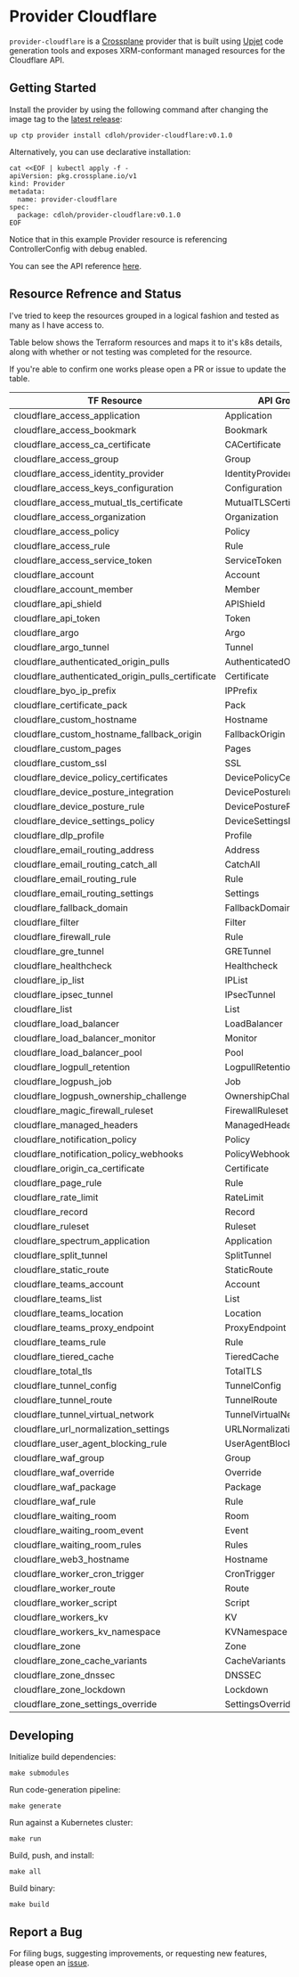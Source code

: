 # Provider Cloudflare

`provider-cloudflare` is a [Crossplane](https://crossplane.io/) provider that
is built using [Upjet](https://github.com/upbound/upjet) code
generation tools and exposes XRM-conformant managed resources for the
Cloudflare API.

## Getting Started

Install the provider by using the following command after changing the image tag
to the [latest release](https://marketplace.upbound.io/providers/cdloh/provider-cloudflare):
```
up ctp provider install cdloh/provider-cloudflare:v0.1.0
```

Alternatively, you can use declarative installation:
```
cat <<EOF | kubectl apply -f -
apiVersion: pkg.crossplane.io/v1
kind: Provider
metadata:
  name: provider-cloudflare
spec:
  package: cdloh/provider-cloudflare:v0.1.0
EOF
```

Notice that in this example Provider resource is referencing ControllerConfig with debug enabled.

You can see the API reference [here](https://doc.crds.dev/github.com/cdloh/provider-cloudflare).

## Resource Refrence and Status

I've tried to keep the resources grouped in a logical fashion and tested as many as I have access to.

Table below shows the Terraform resources and maps it to it's k8s details, along with whether or not testing was completed for the resource.

If you're able to confirm one works please open a PR or issue to update the table.

| TF Resource | API Group | API Version | Kind | Tested |
| ---         | ---       | ---  | ---         | ---    |
| cloudflare_access_application | Application | access.cloudflare.upbound.io | v1alpha1 | ❌ |
| cloudflare_access_bookmark | Bookmark | access.cloudflare.upbound.io | v1alpha1 | ❌ |
| cloudflare_access_ca_certificate | CACertificate | access.cloudflare.upbound.io | v1alpha1 | ❌ |
| cloudflare_access_group | Group | access.cloudflare.upbound.io | v1alpha1 | ❌ |
| cloudflare_access_identity_provider | IdentityProvider | access.cloudflare.upbound.io | v1alpha1 | ❌ |
| cloudflare_access_keys_configuration | Configuration | access.cloudflare.upbound.io | v1alpha1 | ❌ |
| cloudflare_access_mutual_tls_certificate | MutualTLSCertificate | access.cloudflare.upbound.io | v1alpha1 | ❌ |
| cloudflare_access_organization | Organization | access.cloudflare.upbound.io | v1alpha1 | ❌ |
| cloudflare_access_policy | Policy | access.cloudflare.upbound.io | v1alpha1 | ❌ |
| cloudflare_access_rule | Rule | access.cloudflare.upbound.io | v1alpha1 | ❌ |
| cloudflare_access_service_token | ServiceToken | access.cloudflare.upbound.io | v1alpha1 | ❌ |
| cloudflare_account  | Account | account.cloudflare.upbound.io | v1alpha1 | ✅ |
| cloudflare_account_member | Member | account.cloudflare.upbound.io | v1alpha1 | ✅ |
| cloudflare_api_shield | APIShield | apishield.cloudflare.upbound.io | v1alpha1 | ✅ |
| cloudflare_api_token | Token | account.cloudflare.upbound.io | v1alpha1 | ✅ |
| cloudflare_argo | Argo | argo.cloudflare.upbound.io | v1alpha1 | ✅ |
| cloudflare_argo_tunnel | Tunnel | argo.cloudflare.upbound.io | v1alpha1 | ✅ |
| cloudflare_authenticated_origin_pulls | AuthenticatedOriginsPulls | authenticatedoriginpulls.cloudflare.upbound.io | v1alpha1 | ✅ |
| cloudflare_authenticated_origin_pulls_certificate | Certificate | authenticatedoriginpulls.cloudflare.upbound.io | v1alpha1 | ✅ |
| cloudflare_byo_ip_prefix | IPPrefix | IPPrefix | v1alpha1 | ❌ |
| cloudflare_certificate_pack | Pack | certificate.cloudflare.upbound.io | v1alpha1 | ✅ |
| cloudflare_custom_hostname | Hostname | customhostname.cloudflare.upbound.io | v1alpha1 | ✅ |
| cloudflare_custom_hostname_fallback_origin | FallbackOrigin | customhostname.cloudflare.upbound.io | v1alpha1 | ✅ |
| cloudflare_custom_pages | Pages | custom.cloudflare.upbound.io | v1alpha1 | ✅ |
| cloudflare_custom_ssl | SSL | custom.cloudflare.upbound.io | v1alpha1 | ✅ |
| cloudflare_device_policy_certificates | DevicePolicyCertificates | warp.cloudflare.upbound.io | v1alpha1 | ❌ |
| cloudflare_device_posture_integration | DevicePostureIntegration | warp.cloudflare.upbound.io | v1alpha1 | ❌ |
| cloudflare_device_posture_rule | DevicePostureRule | warp.cloudflare.upbound.io | v1alpha1 | ❌ |
| cloudflare_device_settings_policy | DeviceSettingsPolicy | warp.cloudflare.upbound.io | v1alpha1 | ❌ |
| cloudflare_dlp_profile | Profile | dlp.cloudflare.upbound.io | v1alpha1 | ❌ |
| cloudflare_email_routing_address | Address | emailrouting.cloudflare.upbound.io | v1alpha1 | ❌ |
| cloudflare_email_routing_catch_all | CatchAll | emailrouting.cloudflare.upbound.io | v1alpha1 | ❌ |
| cloudflare_email_routing_rule | Rule | emailrouting.cloudflare.upbound.io | v1alpha1 | ❌ |
| cloudflare_email_routing_settings | Settings | emailrouting.cloudflare.upbound.io | v1alpha1 | ❌ |
| cloudflare_fallback_domain | FallbackDomain | warp.cloudflare.upbound.io | v1alpha1 | ❌ |
| cloudflare_filter | Filter | filters.cloudflare.upbound.io | v1alpha1 | ✅ |
| cloudflare_firewall_rule | Rule | firewall.cloudflare.upbound.io | v1alpha1 | ✅ |
| cloudflare_gre_tunnel | GRETunnel | magic.cloudflare.upbound.io | v1alpha1 | ❌ |
| cloudflare_healthcheck | Healthcheck | zone.cloudflare.upbound.io | v1alpha1 | ✅ |
| cloudflare_ip_list | IPList | lists.cloudflare.upbound.io | v1alpha1 | ✅ |
| cloudflare_ipsec_tunnel | IPsecTunnel | magic.cloudflare.upbound.io | v1alpha1 | ❌ |
| cloudflare_list | List | lists.cloudflare.upbound.io | v1alpha1 | ✅ |
| cloudflare_load_balancer | LoadBalancer | loadbalancer.cloudflare.upbound.io | v1alpha1 | ✅ |
| cloudflare_load_balancer_monitor | Monitor | loadbalancer.cloudflare.upbound.io | v1alpha1 | ✅ |
| cloudflare_load_balancer_pool | Pool | loadbalancer.cloudflare.upbound.io | v1alpha1 | ✅ |
| cloudflare_logpull_retention | LogpullRetention | zone.cloudflare.upbound.io | v1alpha1 | ✅ |
| cloudflare_logpush_job | Job | logpush.cloudflare.upbound.io | v1alpha1 | ✅ |
| cloudflare_logpush_ownership_challenge | OwnershipChallenge | logpush.cloudflare.upbound.io | v1alpha1 | ✅ |
| cloudflare_magic_firewall_ruleset | FirewallRuleset | magic.cloudflare.upbound.io | v1alpha1 | ❌ |
| cloudflare_managed_headers | ManagedHeaders | zone.cloudflare.upbound.io | v1alpha1 | ✅ |
| cloudflare_notification_policy | Policy | notification.cloudflare.upbound.io | v1alpha1 | ✅ |
| cloudflare_notification_policy_webhooks | PolicyWebhooks | notification.cloudflare.upbound.io | v1alpha1 | ✅ |
| cloudflare_origin_ca_certificate | Certificate | originca.cloudflare.upbound.io | v1alpha1 | ✅ |
| cloudflare_page_rule | Rule | page.cloudflare.upbound.io | v1alpha1 | ✅ |
| cloudflare_rate_limit | RateLimit | zone.cloudflare.upbound.io | v1alpha1 | ❌ |
| cloudflare_record | Record | dns.cloudflare.upbound.io | v1alpha1 | ✅ |
| cloudflare_ruleset | Ruleset | ruleset.cloudflare.upbound.io | v1alpha1 | ✅ |
| cloudflare_spectrum_application | Application | spectrum.cloudflare.upbound.io | v1alpha1 | ✅ |
| cloudflare_split_tunnel | SplitTunnel | warp.cloudflare.upbound.io | v1alpha1 | ❌ |
| cloudflare_static_route | StaticRoute | magic.cloudflare.upbound.io | v1alpha1 | ❌ |
| cloudflare_teams_account | Account | teams.cloudflare.upbound.io | v1alpha1 | ❌ |
| cloudflare_teams_list | List | teams.cloudflare.upbound.io | v1alpha1 | ❌ |
| cloudflare_teams_location | Location | teams.cloudflare.upbound.io | v1alpha1 | ❌ |
| cloudflare_teams_proxy_endpoint | ProxyEndpoint | teams.cloudflare.upbound.io | v1alpha1 | ❌ |
| cloudflare_teams_rule | Rule | teams.cloudflare.upbound.io | v1alpha1 | ❌ |
| cloudflare_tiered_cache | TieredCache | zone.cloudflare.upbound.io | v1alpha1 | ✅ |
| cloudflare_total_tls | TotalTLS | zone.cloudflare.upbound.io  | v1alpha1 | ✅ |
| cloudflare_tunnel_config | TunnelConfig | argo.cloudflare.upbound.io | v1alpha1 | ✅ |
| cloudflare_tunnel_route | TunnelRoute | argo.cloudflare.upbound.io | v1alpha1 | ✅ |
| cloudflare_tunnel_virtual_network | TunnelVirtualNetwork | argo.cloudflare.upbound.io | v1alpha1 | ✅ |
| cloudflare_url_normalization_settings | URLNormalizationSettings | zone.cloudflare.upbound.io | v1alpha1 | ✅ |
| cloudflare_user_agent_blocking_rule | UserAgentBlockingRule | zone.cloudflare.upbound.io | v1alpha1 | ✅ |
| cloudflare_waf_group | Group | waf.cloudflare.upbound.io | v1alpha1 | ✅ |
| cloudflare_waf_override | Override | waf.cloudflare.upbound.io | v1alpha1 | ✅ |
| cloudflare_waf_package | Package | waf.cloudflare.upbound.io | v1alpha1 | ✅ |
| cloudflare_waf_rule | Rule | waf.cloudflare.upbound.io | v1alpha1 | ✅ |
| cloudflare_waiting_room | Room | waitingroom.cloudflare.upbound.io | v1alpha1 | ✅ |
| cloudflare_waiting_room_event | Event | waitingroom.cloudflare.upbound.io | v1alpha1 | ✅ |
| cloudflare_waiting_room_rules | Rules | waitingroom.cloudflare.upbound.io | v1alpha1 | ✅ |
| cloudflare_web3_hostname | Hostname | web3.cloudflare.upbound.io | v1alpha1 | ❌ |
| cloudflare_worker_cron_trigger | CronTrigger | worker.cloudflare.upbound.io | v1alpha1 | ✅ |
| cloudflare_worker_route | Route | worker.cloudflare.upbound.io | v1alpha1 | ✅ |
| cloudflare_worker_script | Script | worker.cloudflare.upbound.io | v1alpha1 | ✅ |
| cloudflare_workers_kv | KV | worker.cloudflare.upbound.io | v1alpha1 | ✅ |
| cloudflare_workers_kv_namespace | KVNamespace | worker.cloudflare.upbound.io  | v1alpha1 | ✅ |
| cloudflare_zone | Zone | zone.cloudflare.upbound.io | v1alpha1 | ✅ |
| cloudflare_zone_cache_variants | CacheVariants | zone.cloudflare.upbound.io | v1alpha1 | ✅ | SHITE
| cloudflare_zone_dnssec | DNSSEC | zone.cloudflare.upbound.io | v1alpha1 | ✅ |
| cloudflare_zone_lockdown | Lockdown | zone.cloudflare.upbound.io | v1alpha1 | ✅ | SHITE
| cloudflare_zone_settings_override | SettingsOverride | zone.cloudflare.upbound.io | v1alpha1 | ✅ |


## Developing

Initialize build dependencies:
```console
make submodules
```

Run code-generation pipeline:
```console
make generate
```

Run against a Kubernetes cluster:

```console
make run
```

Build, push, and install:

```console
make all
```

Build binary:

```console
make build
```

## Report a Bug

For filing bugs, suggesting improvements, or requesting new features, please
open an [issue](https://github.com/cdloh/provider-cloudflare/issues).
